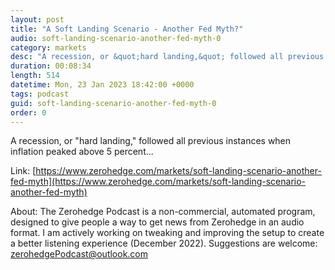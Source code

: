 ```yaml
---
layout: post
title: "A Soft Landing Scenario - Another Fed Myth?"
audio: soft-landing-scenario-another-fed-myth-0
category: markets
desc: "A recession, or &quot;hard landing,&quot; followed all previous instances when inflation peaked above 5 percent..."
duration: 00:08:34
length: 514
datetime: Mon, 23 Jan 2023 18:42:00 +0000
tags: podcast
guid: soft-landing-scenario-another-fed-myth-0
order: 0
---
```

A recession, or &quot;hard landing,&quot; followed all previous instances when inflation peaked above 5 percent...

Link: [https://www.zerohedge.com/markets/soft-landing-scenario-another-fed-myth](https://www.zerohedge.com/markets/soft-landing-scenario-another-fed-myth)

About: The Zerohedge Podcast is a non-commercial, automated program, designed to give people a way to get news from Zerohedge in an audio format.  I am actively working on tweaking and improving the setup to create a better listening experience (December 2022).  Suggestions are welcome: [zerohedgePodcast@outlook.com](mailto:zerohedgePodcast@outlook.com)